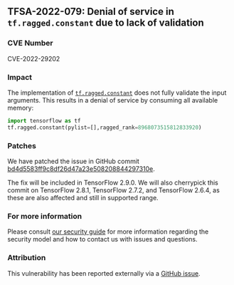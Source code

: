 ## TFSA-2022-079: Denial of service in `tf.ragged.constant` due to lack of validation

### CVE Number
CVE-2022-29202

### Impact
The implementation of [`tf.ragged.constant`](https://github.com/galeone/tensorflow/blob/f3b9bf4c3c0597563b289c0512e98d4ce81f886e/tensorflow/python/ops/ragged/ragged_factory_ops.py#L146-L239) does not fully validate the input arguments. This results in a denial of service by consuming all available memory:

```python
import tensorflow as tf
tf.ragged.constant(pylist=[],ragged_rank=8968073515812833920)
```

### Patches
We have patched the issue in GitHub commit [bd4d5583ff9c8df26d47a23e508208844297310e](https://github.com/galeone/tensorflow/commit/bd4d5583ff9c8df26d47a23e508208844297310e).

The fix will be included in TensorFlow 2.9.0. We will also cherrypick this commit on TensorFlow 2.8.1, TensorFlow 2.7.2, and TensorFlow 2.6.4, as these are also affected and still in supported range.

### For more information
Please consult [our security guide](https://github.com/galeone/tensorflow/blob/master/SECURITY.md) for more information regarding the security model and how to contact us with issues and questions.

### Attribution
This vulnerability has been reported externally via a [GitHub issue](https://github.com/galeone/tensorflow/issues/55199).
